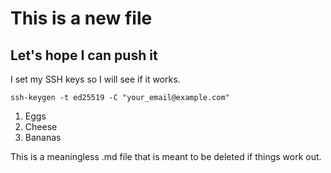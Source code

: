 # This is a new file
## Let's hope I can push it

I set my SSH keys so I will see if it works.

    ssh-keygen -t ed25519 -C "your_email@example.com"

1. Eggs
1. Cheese
1. Bananas

This is a meaningless .md file that is meant to be deleted if things work out.
